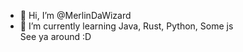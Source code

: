 - 👋 Hi, I’m @MerlinDaWizard
- 🌱 I’m currently learning Java, Rust, Python, Some js  
See ya around :D

<!---
MerlinDaWizard/MerlinDaWizard is a ✨ special ✨ repository because its `README.md` (this file) appears on your GitHub profile.
You can click the Preview link to take a look at your changes.
--->

